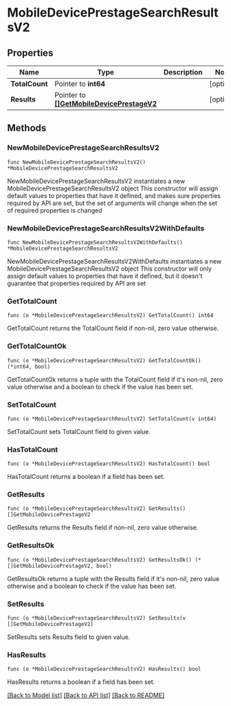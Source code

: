 # MobileDevicePrestageSearchResultsV2

## Properties

Name | Type | Description | Notes
------------ | ------------- | ------------- | -------------
**TotalCount** | Pointer to **int64** |  | [optional] 
**Results** | Pointer to [**[]GetMobileDevicePrestageV2**](GetMobileDevicePrestageV2.md) |  | [optional] 

## Methods

### NewMobileDevicePrestageSearchResultsV2

`func NewMobileDevicePrestageSearchResultsV2() *MobileDevicePrestageSearchResultsV2`

NewMobileDevicePrestageSearchResultsV2 instantiates a new MobileDevicePrestageSearchResultsV2 object
This constructor will assign default values to properties that have it defined,
and makes sure properties required by API are set, but the set of arguments
will change when the set of required properties is changed

### NewMobileDevicePrestageSearchResultsV2WithDefaults

`func NewMobileDevicePrestageSearchResultsV2WithDefaults() *MobileDevicePrestageSearchResultsV2`

NewMobileDevicePrestageSearchResultsV2WithDefaults instantiates a new MobileDevicePrestageSearchResultsV2 object
This constructor will only assign default values to properties that have it defined,
but it doesn't guarantee that properties required by API are set

### GetTotalCount

`func (o *MobileDevicePrestageSearchResultsV2) GetTotalCount() int64`

GetTotalCount returns the TotalCount field if non-nil, zero value otherwise.

### GetTotalCountOk

`func (o *MobileDevicePrestageSearchResultsV2) GetTotalCountOk() (*int64, bool)`

GetTotalCountOk returns a tuple with the TotalCount field if it's non-nil, zero value otherwise
and a boolean to check if the value has been set.

### SetTotalCount

`func (o *MobileDevicePrestageSearchResultsV2) SetTotalCount(v int64)`

SetTotalCount sets TotalCount field to given value.

### HasTotalCount

`func (o *MobileDevicePrestageSearchResultsV2) HasTotalCount() bool`

HasTotalCount returns a boolean if a field has been set.

### GetResults

`func (o *MobileDevicePrestageSearchResultsV2) GetResults() []GetMobileDevicePrestageV2`

GetResults returns the Results field if non-nil, zero value otherwise.

### GetResultsOk

`func (o *MobileDevicePrestageSearchResultsV2) GetResultsOk() (*[]GetMobileDevicePrestageV2, bool)`

GetResultsOk returns a tuple with the Results field if it's non-nil, zero value otherwise
and a boolean to check if the value has been set.

### SetResults

`func (o *MobileDevicePrestageSearchResultsV2) SetResults(v []GetMobileDevicePrestageV2)`

SetResults sets Results field to given value.

### HasResults

`func (o *MobileDevicePrestageSearchResultsV2) HasResults() bool`

HasResults returns a boolean if a field has been set.


[[Back to Model list]](../README.md#documentation-for-models) [[Back to API list]](../README.md#documentation-for-api-endpoints) [[Back to README]](../README.md)


